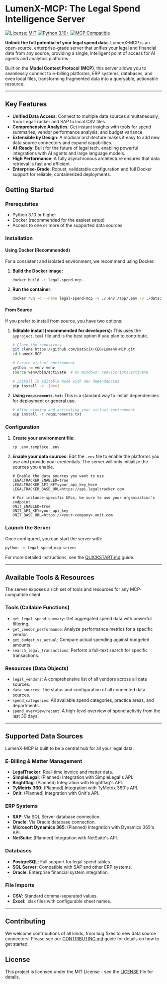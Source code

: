 # LumenX-MCP: The Legal Spend Intelligence Server

[![License: MIT](https://img.shields.io/badge/License-MIT-yellow.svg)](https://opensource.org/licenses/MIT)
[![Python 3.10+](https://img.shields.io/badge/python-3.10+-blue.svg)](https://www.python.org/downloads/)
[![MCP Compatible](https://img.shields.io/badge/MCP-Compatible-green.svg)](https://github.com/modelcontextprotocol)

**Unlock the full potential of your legal spend data.** LumenX-MCP is an open-source, enterprise-grade server that unifies your legal and financial data from any source, providing a single, intelligent point of access for AI agents and analytics platforms.

Built on the **Model Context Protocol (MCP)**, this server allows you to seamlessly connect to e-billing platforms, ERP systems, databases, and even local files, transforming fragmented data into a queryable, actionable resource.

---

## Key Features

- **Unified Data Access**: Connect to multiple data sources simultaneously, from LegalTracker and SAP to local CSV files.
- **Comprehensive Analytics**: Get instant insights with tools for spend summaries, vendor performance analysis, and budget variance.
- **Extensible by Design**: A modular architecture makes it easy to add new data source connectors and expand capabilities.
- **AI-Ready**: Built for the future of legal tech, enabling powerful integrations with AI agents and large language models.
- **High Performance**: A fully asynchronous architecture ensures that data retrieval is fast and efficient.
- **Enterprise-Grade**: Robust, validatable configuration and full Docker support for reliable, containerized deployments.

## Getting Started

### Prerequisites

- Python 3.10 or higher
- Docker (recommended for the easiest setup)
- Access to one or more of the supported data sources

### Installation

#### Using Docker (Recommended)

For a consistent and isolated environment, we recommend using Docker.

1.  **Build the Docker image:**
    ```bash
    docker build -t legal-spend-mcp .
    ```

2.  **Run the container:**
    ```bash
    docker run -d --name legal-spend-mcp -v ./.env:/app/.env -v ./data:/app/data legal-spend-mcp
    ```

#### From Source

If you prefer to install from source, you have two options:

1.  **Editable install (recommended for developers):** This uses the `pyproject.toml` file and is the best option if you plan to contribute.
    ```bash
    # Clone the repository
    git clone https://github.com/DatSciX-CEO/LumenX-MCP.git
    cd LumenX-MCP

    # Create virtual environment
    python -m venv venv
    source venv/bin/activate  # On Windows: venv\Scripts\activate

    # Install in editable mode with dev dependencies
    pip install -e .[dev]
    ```

2.  **Using `requirements.txt`:** This is a standard way to install dependencies for deployment or general use.
    ```bash
    # After cloning and activating your virtual environment
    pip install -r requirements.txt
    ```

### Configuration

1.  **Create your environment file:**
    ```bash
    cp .env.template .env
    ```

2.  **Enable your data sources:** Edit the `.env` file to enable the platforms you use and provide your credentials. The server will only initialize the sources you enable.
    ```dotenv
    # Enable the data sources you want to use
    LEGALTRACKER_ENABLED=true
    LEGALTRACKER_API_KEY=your_api_key_here
    LEGALTRACKER_BASE_URL=https://api.legaltracker.com

    # For instance-specific URLs, be sure to use your organization's endpoint
    ONIT_ENABLED=true
    ONIT_API_KEY=your_api_key
    ONIT_BASE_URL=https://<your-company>.onit.com
    ```

### Launch the Server

Once configured, you can start the server with:

```bash
python -m legal_spend_mcp.server
```

For more detailed instructions, see the [QUICKSTART.md](QUICKSTART.md) guide.

---

## Available Tools & Resources

The server exposes a rich set of tools and resources for any MCP-compatible client.

### Tools (Callable Functions)

-   `get_legal_spend_summary`: Get aggregated spend data with powerful filtering.
-   `get_vendor_performance`: Analyze performance metrics for a specific vendor.
-   `get_budget_vs_actual`: Compare actual spending against budgeted amounts.
-   `search_legal_transactions`: Perform a full-text search for specific transactions.

### Resources (Data Objects)

-   `legal_vendors`: A comprehensive list of all vendors across all data sources.
-   `data_sources`: The status and configuration of all connected data sources.
-   `spend_categories`: All available spend categories, practice areas, and departments.
-   `spend_overview/recent`: A high-level overview of spend activity from the last 30 days.

---

## Supported Data Sources

LumenX-MCP is built to be a central hub for all your legal data.

### E-Billing & Matter Management
- **LegalTracker**: Real-time invoice and matter data.
- **SimpleLegal**: (Planned) Integration with SimpleLegal's API.
- **Brightflag**: (Planned) Integration with Brightflag's API.
- **TyMetrix 360**: (Planned) Integration with TyMetrix 360's API.
- **Onit**: (Planned) Integration with Onit's API.

### ERP Systems
- **SAP**: Via SQL Server database connection.
- **Oracle**: Via Oracle database connection.
- **Microsoft Dynamics 365**: (Planned) Integration with Dynamics 365's API.
- **NetSuite**: (Planned) Integration with NetSuite's API.

### Databases
- **PostgreSQL**: Full support for legal spend tables.
- **SQL Server**: Compatible with SAP and other ERP systems.
- **Oracle**: Enterprise financial system integration.

### File Imports
- **CSV**: Standard comma-separated values.
- **Excel**: .xlsx files with configurable sheet names.

---

## Contributing

We welcome contributions of all kinds, from bug fixes to new data source connectors! Please see our [CONTRIBUTING.md](CONTRIBUTING.md) guide for details on how to get started.

## License

This project is licensed under the MIT License - see the [LICENSE](LICENSE) file for details.
